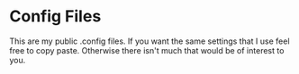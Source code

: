 # Config Files
This are my public .config files.
If you want the same settings that I use feel free to copy paste.
Otherwise there isn't much that would be of interest to you.